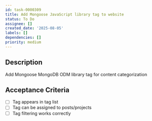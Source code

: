 ```yaml
---
id: task-0000309
title: Add Mongoose JavaScript library tag to website
status: To Do
assignee: []
created_date: '2025-08-05'
labels: []
dependencies: []
priority: medium
---
```


## Description

Add Mongoose MongoDB ODM library tag for content categorization

## Acceptance Criteria

- [ ] Tag appears in tag list
- [ ] Tag can be assigned to posts/projects
- [ ] Tag filtering works correctly
